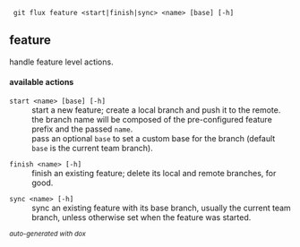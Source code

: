 
     git flux feature <start|finish|sync> <name> [base] [-h]

## feature

handle feature level actions.

#### available actions

<dl>
	<dt><code>start &lt;name&gt; [base] [-h]</code></dt>
	<dd>start a new feature; create a local branch and push it to the remote.<br/>
the branch name will be composed of the pre-configured feature prefix and the passed <code>name</code>.<br/>
pass an optional <code>base</code> to set a custom base for the branch (default <code>base</code> is the current team branch).<br/></dd>
</dl>
<dl>
	<dt><code>finish &lt;name&gt; [-h]</code></dt>
	<dd>finish an existing feature; delete its local and remote branches, for good.<br/></dd>
</dl>
<dl>
	<dt><code>sync &lt;name&gt; [-h]</code></dt>
	<dd>sync an existing feature with its base branch, usually the current team branch, unless otherwise set when the feature was started.<br/></dd>
</dl>




<sub><i>auto-generated with dox</i></sub>
